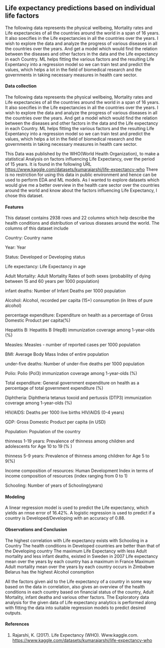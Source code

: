 ## Life expectancy predictions based on individual life factors
The following data represents the physical wellbeing, Mortality rates and Life expectancies of all the countries around the world in a span of 16 years. It also soecifies in the Life expectancies in all the countries over the years.
I wish to explore the data and analyze the progress of various diseases in all the countries over the years. And get a model which would find the relation between the diseases and other factors in the data and the Life expectancy in each Country.
ML helps fitting the various factors and the resulting Life Expentancy into a regression model so we can train test and predict the values, which helps a lot in the field of biomedical research and the governments in taking necessary measures in health care sector.

#### Data collection
The following data represents the physical wellbeing, Mortality rates and Life expectancies of all the countries around the world in a span of 16 years. It also soecifies in the Life expectancies in all the countries over the years.
I wish to explore the data and analyze the progress of various diseases in all the countries over the years. And get a model which would find the relation between the diseases and other factors in the data and the Life expectancy in each Country.
ML helps fitting the various factors and the resulting Life Expentancy into a regression model so we can train test and predict the values, which helps a lot in the field of biomedical research and the governments in taking necessary measures in health care sector.

This Data was published by the WHO(World Health Organization), to make a statistical Analysis on factors influencing Life Expectancy, over the period of 15 years. It is found in the following URL https://www.kaggle.com/datasets/kumarajarshi/life-expectancy-who
There is no restriction for using this data in public environment and hence can be used to perform EDA and ML models.
As I wanted to explore datasets which would give me a better overview in the health care sector over the countries around the world and know about the factors influencing Life Expectancy, I chose this dataset.

#### Features

This dataset contains 2938 rows and 22 columns which help describe the health conditions and distribution of various diseases around the world. The columns of this dataset include

Country: Country name

Year: Year

Status: Developed or Developing status

Life expectancy: Life Expectancy in age

Adult Mortality: Adult Mortality Rates of both sexes (probability of dying between 15 and 60 years per 1000 population)

infant deaths: Number of Infant Deaths per 1000 population

Alcohol: Alcohol, recorded per capita (15+) consumption (in litres of pure alcohol)

percentage expenditure: Expenditure on health as a percentage of Gross Domestic Product per capita(%)

Hepatitis B: Hepatitis B (HepB) immunization coverage among 1-year-olds (%)

Measles: Measles - number of reported cases per 1000 population

BMI: Average Body Mass Index of entire population

under-five deaths: Number of under-five deaths per 1000 population

Polio: Polio (Pol3) immunization coverage among 1-year-olds (%)

Total expenditure: General government expenditure on health as a percentage of total government expenditure (%)

Diphtheria: Diphtheria tetanus toxoid and pertussis (DTP3) immunization coverage among 1-year-olds (%)

HIV/AIDS: Deaths per 1000 live births HIV/AIDS (0-4 years)

GDP: Gross Domestic Product per capita (in USD)

Population: Population of the country

thinness 1-19 years: Prevalence of thinness among children and adolescents for Age 10 to 19 (% )

thinness 5-9 years: Prevalence of thinness among children for Age 5 to 9(%)

Income composition of resources: Human Development Index in terms of income composition of resources (index ranging from 0 to 1)

Schooling: Number of years of Schooling(years)

#### Modeling

A linear regression model is used to predict the Life expectancy, which yields an rmse error of 16.42%. A logistic regression is used to predict if a country is Developed/Developing with an accuracy of 0.88.

#### Observations and Conclusion
The highest correlation with Life expectancy exists with Schooling in a Country
The health conditions in Developed countries are better than that of the Developing country
The maximum Life Expectancy with less Adult mortality and less infant deaths, existed in Sweden in 2007
Life expectancy mean over the years by each country has a maximum in France
Maximum Adult mortality mean over the years by each country occurs in Zimbabwe
Belarus has the highest Alcohol consmption

All the factors given aid to the Life expectancy of a country in some way based on the data in correlation, also gives an overview of the health conditions in each country based on financial status of the country, Adult Mortality, infant deatha and various other factors. The Exploratory data analysis for the given data of Life expectancy analytics is performed along with fitting the data into suitable regression models to predict desired outputs.

#### References
1. Rajarshi, K. (2017). Life Expectancy (WHO). Www.kaggle.com. https://www.kaggle.com/datasets/kumarajarshi/life-expectancy-who
‌
